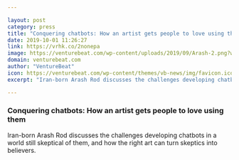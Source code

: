 ```yaml
---

layout: post
category: press
title: "Conquering chatbots: How an artist gets people to love using them"
date: 2019-10-01 11:26:27
link: https://vrhk.co/2nonepa
image: https://venturebeat.com/wp-content/uploads/2019/09/Arash-2.png?w=1200&strip=all
domain: venturebeat.com
author: "VentureBeat"
icon: https://venturebeat.com/wp-content/themes/vb-news/img/favicon.ico
excerpt: "Iran-born Arash Rod discusses the challenges developing chatbots in a world still skeptical of them, and how the right art can turn skeptics into believers."

---
```


### Conquering chatbots: How an artist gets people to love using them

Iran-born Arash Rod discusses the challenges developing chatbots in a world still skeptical of them, and how the right art can turn skeptics into believers.